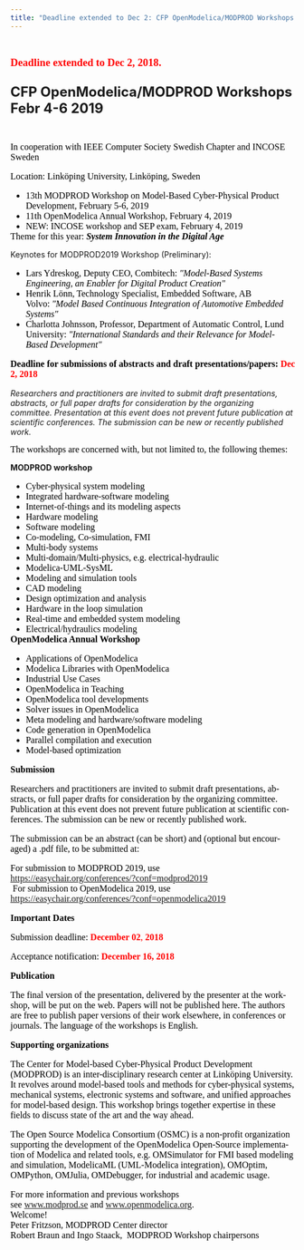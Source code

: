 ```yaml
---
title: "Deadline extended to Dec 2: CFP OpenModelica/MODPROD Workshops Febr 2019"
---
```

<p>&nbsp;</p>
<p style="font-size: 12pt; color: black; font-family: 'Times New Roman', serif, serif, EmojiFont; margin: 0px 0px 20pt;"><span style="font-size: 14pt;"><strong><span lang="en-US" style="color: red;">Deadline extended to Dec 2, 2018.</span></strong></span></p>
<p><strong><span style="font-size: 18pt;">CFP OpenModelica/MODPROD Workshops Febr 4-6 2019</span></strong></p>
<p>&nbsp;</p>
<p><span style="color: black; font-family: 'Times New Roman', serif, serif, EmojiFont; font-size: 12pt;">In cooperation with IEEE Computer Society Swedish Chapter and INCOSE Sweden</span></p>
<p style="font-size: 12pt; color: black; font-family: 'Times New Roman', serif, serif, EmojiFont; margin-right: 0px; margin-left: 0px;"><span lang="en-US">Location: Linköping University, Linköping, Sweden</span></p>
<ul type="disc" style="color: #212121; font-family: wf_segoe-ui_normal, 'Segoe UI', 'Segoe WP', Tahoma, Arial, sans-serif, serif, EmojiFont; font-size: medium; margin-bottom: 0px;">
<li style="color: black; font-size: 12pt; font-family: 'Times New Roman', serif; margin: 0px;"><span lang="en-US">13th MODPROD Workshop on Model-Based Cyber-Physical Product Development, Febr</span>uary 5-6, 2019</li>
<li style="color: black; font-size: 12pt; font-family: 'Times New Roman', serif; margin: 0px;"><span lang="en-US">11th OpenModelica Annual Workshop, February 4, 2019</span></li>
<li style="color: black; font-size: 12pt; font-family: 'Times New Roman', serif; margin: 0px;"><span lang="en-US">NEW: INCOSE workshop and SEP exam, February 4, 2019</span></li>
</ul>
<p style="font-size: 12pt; color: black; font-family: 'Times New Roman', serif, serif, EmojiFont; margin: 0px;"><span lang="en-US">Theme for this year:<strong>&nbsp;<i>System Innovation in the Digital Age</i></strong></span></p>
<p><span lang="en-US">Keynotes for MODPROD2019 Workshop (Preliminary):</span></p>
<ul type="disc" style="color: #212121; font-family: wf_segoe-ui_normal, 'Segoe UI', 'Segoe WP', Tahoma, Arial, sans-serif, serif, EmojiFont; font-size: medium; margin-bottom: 0px;">
<li style="color: black; font-size: 12pt; font-family: 'Times New Roman', serif; margin: 0px;"><span lang="en-US">Lars Ydreskog, Deputy CEO, Combitech:&nbsp;<i>"Model-Based Systems Engineering, an Enabler for Digital Product Creation"</i></span></li>
<li style="color: black; font-size: 12pt; font-family: 'Times New Roman', serif; margin: 0px;"><span lang="en-US">Henrik Lönn, Technology Specialist, Embedded Software, AB Volvo:&nbsp;<i>"Model Based Continuous Integration of Automotive Embedded Systems"</i></span></li>
<li style="color: black; font-size: 12pt; font-family: 'Times New Roman', serif; margin: 0px;"><span lang="en-US">Charlotta Johnsson, Professor, Department of Automatic Control, Lund University:<i>&nbsp;"International Standards and their Relevance for Model-Based Development"</i></span></li>
</ul>
<p style="font-size: 12pt; color: black; font-family: 'Times New Roman', serif, serif, EmojiFont; margin-right: 0px; margin-left: 0px;"><strong><span lang="en-US">Deadline for submissions of abstracts and draft presentations/papers:&nbsp;<s></s></span></strong><strong><span lang="en-US" style="color: red;">Dec 2, 2018</span></strong></p>
<p><i>Researchers and practitioners are invited to submit draft presentations, abstracts, or full paper drafts for consideration by the organizing committee. Presentation at this event does not prevent future publication at scientific conferences. The submission can be new or recently published work.</i></p>
<p style="font-size: 12pt; color: black; font-family: 'Times New Roman', serif, serif, EmojiFont; margin: 0px;"><span lang="en-US" style="color: #1f497d; font-size: 11pt; font-family: Calibri, sans-serif, serif, EmojiFont;"></span></p>
<p style="font-size: 12pt; color: black; font-family: 'Times New Roman', serif, serif, EmojiFont; margin: 0px;"><span lang="en-US">The workshops are concerned with, but not limited to, the following themes:</span></p>
<p><strong>MODPROD workshop</strong></p>
<ul type="disc" style="color: #212121; font-family: wf_segoe-ui_normal, 'Segoe UI', 'Segoe WP', Tahoma, Arial, sans-serif, serif, EmojiFont; font-size: medium; margin-bottom: 0px;">
<li style="color: black; font-size: 12pt; font-family: 'Times New Roman', serif; margin: 0px;"><span lang="en-US">Cyber-physical system modeling</span></li>
<li style="color: black; font-size: 12pt; font-family: 'Times New Roman', serif; margin: 0px;"><span lang="en-US">Integrated hardware-software modeling</span></li>
<li style="color: black; font-size: 12pt; font-family: 'Times New Roman', serif; margin: 0px;"><span lang="en-US">Internet-of-things and its modeling aspects</span></li>
<li style="color: black; font-size: 12pt; font-family: 'Times New Roman', serif; margin: 0px;"><span lang="en-US">Hardware modeling</span></li>
<li style="color: black; font-size: 12pt; font-family: 'Times New Roman', serif; margin: 0px;"><span lang="en-US">Software modeling</span></li>
<li style="color: black; font-size: 12pt; font-family: 'Times New Roman', serif; margin: 0px;"><span lang="en-US">Co-modeling, Co-simulation, FMI</span></li>
<li style="color: black; font-size: 12pt; font-family: 'Times New Roman', serif; margin: 0px;"><span lang="en-US">Multi-body systems</span></li>
<li style="color: black; font-size: 12pt; font-family: 'Times New Roman', serif; margin: 0px;"><span lang="en-US">Multi-domain/Multi-physics, e.g. electrical-hydraulic</span></li>
<li style="color: black; font-size: 12pt; font-family: 'Times New Roman', serif; margin: 0px;"><span lang="en-US">Modelica-UML-SysML</span></li>
<li style="color: black; font-size: 12pt; font-family: 'Times New Roman', serif; margin: 0px;"><span lang="en-US">Modeling and simulation tools</span></li>
<li style="color: black; font-size: 12pt; font-family: 'Times New Roman', serif; margin: 0px;"><span lang="en-US">CAD modeling</span></li>
<li style="color: black; font-size: 12pt; font-family: 'Times New Roman', serif; margin: 0px;"><span lang="en-US">Design optimization and analysis</span></li>
<li style="color: black; font-size: 12pt; font-family: 'Times New Roman', serif; margin: 0px;"><span lang="en-US">Hardware in the loop simulation</span></li>
<li style="color: black; font-size: 12pt; font-family: 'Times New Roman', serif; margin: 0px;"><span lang="en-US">Real-time and embedded system modeling</span></li>
<li style="color: black; font-size: 12pt; font-family: 'Times New Roman', serif; margin: 0px;"><span lang="en-US">Electrical/hydraulics modeling</span></li>
</ul>
<p style="font-size: 12pt; color: black; font-family: 'Times New Roman', serif, serif, EmojiFont; margin: 0px;"><strong>OpenModelica Annual Workshop</strong></p>
<ul type="disc" style="color: #212121; font-family: wf_segoe-ui_normal, 'Segoe UI', 'Segoe WP', Tahoma, Arial, sans-serif, serif, EmojiFont; font-size: medium; margin-bottom: 0px;">
<li style="color: black; font-size: 12pt; font-family: 'Times New Roman', serif; margin: 0px;"><span lang="en-US">Applications of OpenModelica</span></li>
<li style="color: black; font-size: 12pt; font-family: 'Times New Roman', serif; margin: 0px;">M<span lang="en-US">odelica Libraries with OpenModelica</span></li>
<li style="color: black; font-size: 12pt; font-family: 'Times New Roman', serif; margin: 0px;">I<span lang="en-US">ndustrial Use Cases</span></li>
<li style="color: black; font-size: 12pt; font-family: 'Times New Roman', serif; margin: 0px;"><span lang="en-US">OpenModelica in Teaching</span></li>
<li style="color: black; font-size: 12pt; font-family: 'Times New Roman', serif; margin: 0px;"><span lang="en-US">OpenModelica tool developments</span></li>
<li style="color: black; font-size: 12pt; font-family: 'Times New Roman', serif; margin: 0px;"><span lang="en-US">Solver issues in OpenModelica</span></li>
<li style="color: black; font-size: 12pt; font-family: 'Times New Roman', serif; margin: 0px;"><span lang="en-US">Meta modeling and hardware/software modeling</span></li>
<li style="color: black; font-size: 12pt; font-family: 'Times New Roman', serif; margin: 0px;"><span lang="en-US">Code generation in OpenModelica</span></li>
<li style="color: black; font-size: 12pt; font-family: 'Times New Roman', serif; margin: 0px;"><span lang="en-US">Parallel compilation and execution</span></li>
<li style="color: black; font-size: 12pt; font-family: 'Times New Roman', serif; margin: 0px;"><span lang="en-US">Model-based optimization</span></li>
</ul>
<p style="font-size: 12pt; color: black; font-family: 'Times New Roman', serif, serif, EmojiFont; margin-right: 0px; margin-left: 0px;"><strong>Submission</strong></p>
<p style="font-size: 12pt; color: black; font-family: 'Times New Roman', serif, serif, EmojiFont; margin-right: 0px; margin-left: 0px;"><span lang="en-US">Researchers and practitioners are invited to submit draft presentations, abstracts, or full paper drafts for consideration by the organizing committee. Publication at this event does not prevent future publication at scientific conferences. The submission can be new or recently published work.</span></p>
<p style="font-size: 12pt; color: black; font-family: 'Times New Roman', serif, serif, EmojiFont; margin-right: 0px; margin-left: 0px;"><span lang="en-US">The submission can be an abstract (can be short) and (optional but encouraged) a .pdf file, to be submitted at:</span></p>
<p style="font-size: 12pt; color: black; font-family: 'Times New Roman', serif, serif, EmojiFont; margin: 0px;"><span lang="en-US">For submission to MODPROD 2019, use</span></p>
<p style="font-size: 12pt; color: black; font-family: 'Times New Roman', serif, serif, EmojiFont; margin: 0px;"><a href="https://easychair.org/conferences/?conf=modprod2019" target="_blank" rel="noopener noreferrer" data-auth="NotApplicable">https://easychair.org/conferences/?conf=modprod2019</a></p>
<p style="font-size: 12pt; color: black; font-family: 'Times New Roman', serif, serif, EmojiFont; margin: 0px;">&nbsp;<span lang="en-US">For submission to OpenModelica 2019, use&nbsp;</span></p>
<p style="font-size: 12pt; color: black; font-family: 'Times New Roman', serif, serif, EmojiFont; margin: 0px;"><a href="https://easychair.org/conferences/?conf=openmodelica2019" target="_blank" rel="noopener noreferrer" data-auth="NotApplicable"><span lang="en-US">https://easychair.org/conferences/?conf=openmodelica2019</span></a></p>
<p style="font-size: 12pt; color: black; font-family: 'Times New Roman', serif, serif, EmojiFont; margin-right: 0px; margin-left: 0px;"><strong>Important Dates</strong></p>
<p style="font-size: 12pt; color: black; font-family: 'Times New Roman', serif, serif, EmojiFont; margin-right: 0px; margin-left: 0px;"><span lang="en-US">Submission deadline:&nbsp;<s></s></span><span style="color: #ff0000;"><strong><span lang="en-US" style="color: red;">December 02</span></strong><span lang="en-US">, <strong>2018</strong></span></span></p>
<p style="font-size: 12pt; color: black; font-family: 'Times New Roman', serif, serif, EmojiFont; margin-right: 0px; margin-left: 0px;"><span lang="en-US">Acceptance notification:&nbsp;</span><span style="color: #ff0000;"><strong><span lang="en-US" style="color: red;">December 16</span><span lang="en-US">, 2018</span></strong></span></p>
<p style="font-size: 12pt; color: black; font-family: 'Times New Roman', serif, serif, EmojiFont; margin-right: 0px; margin-left: 0px;"><strong>Publication</strong></p>
<p style="font-size: 12pt; color: black; font-family: 'Times New Roman', serif, serif, EmojiFont; margin-right: 0px; margin-left: 0px;"><span lang="en-US">The final version of the presentation, delivered by the presenter at the workshop, will be put on the web. Papers will not be published here. The authors are free to publish paper versions of their work elsewhere, in conferences or journals. The language of the workshops is English.</span></p>
<p style="font-size: 12pt; color: black; font-family: 'Times New Roman', serif, serif, EmojiFont; margin-right: 0px; margin-left: 0px;"><strong>Supporting organizations</strong></p>
<p style="font-size: 12pt; color: black; font-family: 'Times New Roman', serif, serif, EmojiFont; margin-right: 0px; margin-left: 0px;"><span lang="en-US">The Center for Model-based Cyber-Physical Product Development (MODPROD) is an inter-disciplinary research center at Linköping University. It revolves around model-based tools and methods for cyber-physical systems, mechanical systems, electronic systems and software, and unified approaches for model-based design. This workshop brings together expertise in these fields to discuss state of the art and the way ahead.</span></p>
<p style="font-size: 12pt; color: black; font-family: 'Times New Roman', serif, serif, EmojiFont; margin-right: 0px; margin-left: 0px;"><span lang="en-US">The Open Source Modelica Consortium (OSMC) is a non-profit organization supporting the development of the OpenModelica Open-Source implementation of Modelica and related tools, e.g. OMSimulator for FMI based modeling and simulation, ModelicaML (UML-Modelica integration), OMOptim, OMPython, OMJulia, OMDebugger, for industrial and academic usage.</span></p>
<p style="font-size: 12pt; color: black; font-family: 'Times New Roman', serif, serif, EmojiFont; margin: 0px;"><span lang="en-US">For more information and previous workshops see&nbsp;</span><a href="http://www.modprod.liu.se/" target="_blank" rel="noopener noreferrer" data-auth="NotApplicable"><span lang="en-US">www.modprod.se</span></a><span lang="en-US">&nbsp;and&nbsp;</span><a href="http://www.openmodelica.org/" target="_blank" rel="noopener noreferrer" data-auth="NotApplicable"><span lang="en-US">www.openmodelica.org</span></a><span lang="en-US">.</span></p>
<p style="font-size: 12pt; color: black; font-family: 'Times New Roman', serif, serif, EmojiFont; margin: 0px;"><span lang="en-US">Welcome!</span></p>
<p style="font-size: 12pt; color: black; font-family: 'Times New Roman', serif, serif, EmojiFont; margin: 0px 0px 12pt;">Peter Fritzson, MODPROD Center director<br />Robert Braun and Ingo Staack,&nbsp; MODPROD Workshop chairpersons&nbsp;</p>